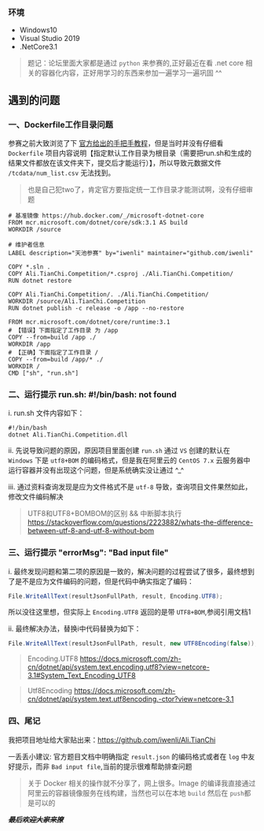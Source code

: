 ### 环境 
+ Windows10 
+ Visual Studio 2019
+ .NetCore3.1

> 题记：论坛里面大家都是通过 `python` 来参赛的,正好最近在看 .net core 相关的容器化内容，正好用学习的东西来参加一遍学习一遍巩固 ^^

## 遇到的问题

### 一、Dockerfile工作目录问题
参赛之前大致浏览了下 [官方给出的手把手教程](https://tianchi.aliyun.com/competition/entrance/231759/tab/174)，但是当时并没有仔细看 `Dockerfile` 项目内容说明【指定默认工作目录为根目录（需要把run.sh和生成的结果文件都放在该文件夹下，提交后才能运行）】，所以导致元数据文件 `/tcdata/num_list.csv` 无法找到。

> 也是自己犯two了，肯定官方要指定统一工作目录才能测试啊，没有仔细审题
``` shell
# 基准镜像 https://hub.docker.com/_/microsoft-dotnet-core
FROM mcr.microsoft.com/dotnet/core/sdk:3.1 AS build
WORKDIR /source

# 维护者信息
LABEL description="天池参赛" by="iwenli" maintainer="github.com/iwenli"

COPY *.sln .
COPY Ali.TianChi.Competition/*.csproj ./Ali.TianChi.Competition/
RUN dotnet restore

COPY Ali.TianChi.Competition/. ./Ali.TianChi.Competition/
WORKDIR /source/Ali.TianChi.Competition
RUN dotnet publish -c release -o /app --no-restore

FROM mcr.microsoft.com/dotnet/core/runtime:3.1
# 【错误】下面指定了工作目录 为 /app
COPY --from=build /app ./
WORKDIR /app
# 【正确】下面指定了工作目录 /
COPY --from=build /app/* ./
WORKDIR /
CMD ["sh", "run.sh"]
```

### 二、运行提示 run.sh: #!/bin/bash: not found
i. run.sh 文件内容如下：
``` shell
#!/bin/bash
dotnet Ali.TianChi.Competition.dll
```
ii. 先说导致问题的原因，原因项目里面创建 `run.sh` 通过 `VS` 创建的默认在 `Windows` 下是 `utf8+BOM` 的编码格式，但是我在阿里云的 `CentOS 7.x` 云服务器中运行容器并没有出现这个问题，但是系统确实没让通过 ^_^

iii. 通过资料查询发现是应为文件格式不是 `utf-8` 导致，查询项目文件果然如此，修改文件编码解决

> UTF8和UTF8+BOMBOM的区别 && 中断脚本执行 https://stackoverflow.com/questions/2223882/whats-the-difference-between-utf-8-and-utf-8-without-bom

### 三、运行提示 "errorMsg": "Bad input file"
i. 最终发现问题和第二项的原因是一致的，解决问题的过程尝试了很多，最终想到了是不是应为文件编码的问题，但是代码中确实指定了编码：
``` C#
File.WriteAllText(resultJsonFullPath, result, Encoding.UTF8);
```
所以没往这里想，但实际上 `Encoding.UTF8` 返回的是带 `UTF8+BOM`,参阅引用文档1   

ii. 最终解决办法，替换i中代码替换为如下：

 ``` C#
 File.WriteAllText(resultJsonFullPath, result, new UTF8Encoding(false));
 ```

> Encoding.UTF8 https://docs.microsoft.com/zh-cn/dotnet/api/system.text.encoding.utf8?view=netcore-3.1#System_Text_Encoding_UTF8

>Utf8Encoding https://docs.microsoft.com/zh-cn/dotnet/api/system.text.utf8encoding.-ctor?view=netcore-3.1

### 四、尾记
我把项目地址给大家贴出来：https://github.com/iwenli/Ali.TianChi

一丢丢小建议: 官方题目文档中明确指定 `result.json` 的编码格式或者在 `log` 中友好提示，而非 `Bad input file`,当前的提示很难帮助排查问题

> 关于 Docker 相关的操作就不分享了，网上很多。Image 的编译我直接通过 阿里云的容器镜像服务在线构建，当然也可以在本地 `build` 然后在 `push`都是可以的

***~~最后欢迎大家来撩~~***
